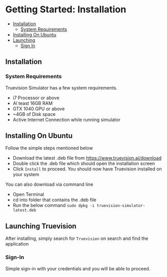 # Getting Started: Installation

- [Installation](#installation)
    - [System Requirements](#system-requirements)
- [Installing On Ubuntu](#installing-on-ubuntu)        
- [Launching](#launching)
    - [Sign In](#sign-in)

<a name="installation"></a>
## Installation

<a name="system-requirements"></a>
### System Requirements

Truevision Simulator has a few system requirements. 

- i7 Processor or above
- Al teast 16GB RAM
- GTX 1040 GPU or above
- ~4GB of Disk space
- Active Internet Connection while running simulator


<a name="installing-on-ubuntu"></a>
## Installing On Ubuntu

Follow the simple steps mentioned below

- Download the latest .deb file from https://www.truevision.ai/download
- Double click the .deb file which should open the installation screen
- Click `Install` to proceed. You should now have Truevision installed on your system

You can also download via command line

- Open Terminal
- cd into folder that contains the .deb file
- Run the below command `sudo dpkg -i truevision-simulator-latest.deb`

<a name="launching"></a>
## Launching Truevision

After installing, simply search for `Truevision` on search and find the application


<a name="sign-in"></a>
### Sign-In

Simple sign-in with your credentials and you will be able to proceed.



